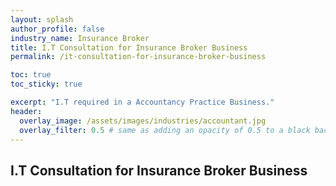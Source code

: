```yaml
---
layout: splash 
author_profile: false 
industry_name: Insurance Broker
title: I.T Consultation for Insurance Broker Business
permalink: /it-consultation-for-insurance-broker-business

toc: true
toc_sticky: true

excerpt: "I.T required in a Accountancy Practice Business."
header:
  overlay_image: /assets/images/industries/accountant.jpg
  overlay_filter: 0.5 # same as adding an opacity of 0.5 to a black background
---
```


## I.T Consultation for Insurance Broker Business